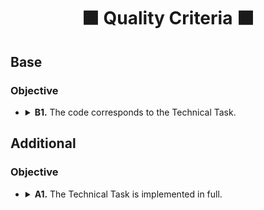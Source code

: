 <h1 align="center">
  🟧 Quality Criteria ⬛️
</h1>

## Base

### Objective

-
  <details>
    <summary>
      <b>B1.</b> The code corresponds to the Technical Task.
    </summary>
    <p>
      All the mandatory tasks of the TT have been fulfilled.
    </p>
  </details>

## Additional

### Objective

-
  <details>
    <summary>
       <b>A1.</b> The Technical Task is implemented in full.
    </summary>
    <p>
      All mandatory and optional tasks of the TT have been fulfilled.
    </p>
  </details>
